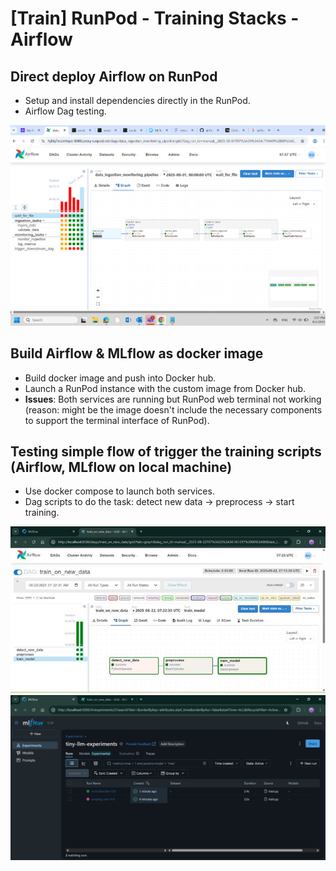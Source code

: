 # [Train] RunPod - Training Stacks - Airflow

## Direct deploy Airflow on RunPod
* Setup and install dependencies directly in the RunPod. 
* Airflow Dag testing. 

![Image](../images/train/1.png)

## Build Airflow & MLflow as docker image
* Build docker image and push into Docker hub.
* Launch a RunPod instance with the custom image from Docker hub. 
* **Issues**: Both services are running but RunPod web terminal not working (reason: might be the image doesn't include the necessary components to support the terminal interface of RunPod). 

## Testing simple flow of trigger the training scripts (Airflow, MLflow on local machine)
* Use docker compose to launch both services.
* Dag scripts to do the task: detect new data → preprocess → start training.

![Image](../images/train/2.png)
![Image](../images/train/3.png)
